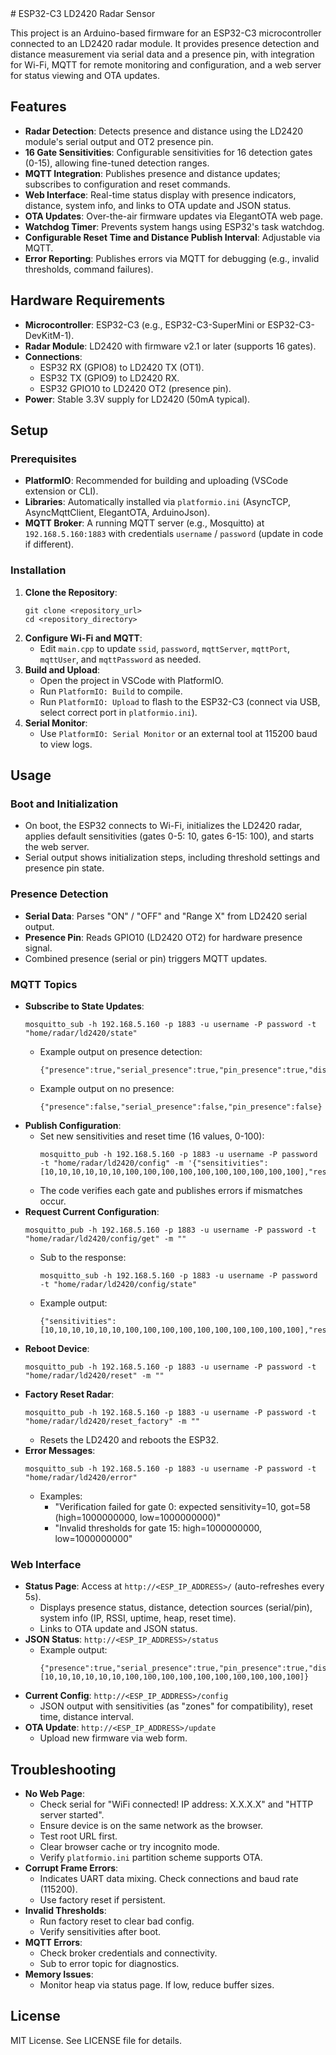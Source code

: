 <document filename="README.md">
# ESP32-C3 LD2420 Radar Sensor
<p>This project is an Arduino-based firmware for an ESP32-C3 microcontroller connected to an LD2420 radar module. It provides presence detection and distance measurement via serial data and a presence pin, with integration for Wi-Fi, MQTT for remote monitoring and configuration, and a web server for status viewing and OTA updates.</p>
<h2>Features</h2>
<ul>
<li><strong>Radar Detection</strong>: Detects presence and distance using the LD2420 module's serial output and OT2 presence pin.</li>
<li><strong>16 Gate Sensitivities</strong>: Configurable sensitivities for 16 detection gates (0-15), allowing fine-tuned detection ranges.</li>
<li><strong>MQTT Integration</strong>: Publishes presence and distance updates; subscribes to configuration and reset commands.</li>
<li><strong>Web Interface</strong>: Real-time status display with presence indicators, distance, system info, and links to OTA update and JSON status.</li>
<li><strong>OTA Updates</strong>: Over-the-air firmware updates via ElegantOTA web page.</li>
<li><strong>Watchdog Timer</strong>: Prevents system hangs using ESP32's task watchdog.</li>
<li><strong>Configurable Reset Time and Distance Publish Interval</strong>: Adjustable via MQTT.</li>
<li><strong>Error Reporting</strong>: Publishes errors via MQTT for debugging (e.g., invalid thresholds, command failures).</li>
</ul>
<h2>Hardware Requirements</h2>
<ul>
<li><strong>Microcontroller</strong>: ESP32-C3 (e.g., ESP32-C3-SuperMini or ESP32-C3-DevKitM-1).</li>
<li><strong>Radar Module</strong>: LD2420 with firmware v2.1 or later (supports 16 gates).</li>
<li><strong>Connections</strong>:
<ul>
<li>ESP32 RX (GPIO8) to LD2420 TX (OT1).</li>
<li>ESP32 TX (GPIO9) to LD2420 RX.</li>
<li>ESP32 GPIO10 to LD2420 OT2 (presence pin).</li>
</ul>
</li>
<li><strong>Power</strong>: Stable 3.3V supply for LD2420 (50mA typical).</li>
</ul>
<h2>Setup</h2>
<h3>Prerequisites</h3>
<ul>
<li><strong>PlatformIO</strong>: Recommended for building and uploading (VSCode extension or CLI).</li>
<li><strong>Libraries</strong>: Automatically installed via <code>platformio.ini</code> (AsyncTCP, AsyncMqttClient, ElegantOTA, ArduinoJson).</li>
<li><strong>MQTT Broker</strong>: A running MQTT server (e.g., Mosquitto) at <code>192.168.5.160:1883</code> with credentials <code>username</code> / <code>password</code> (update in code if different).</li>
</ul>
<h3>Installation</h3>
<ol>
<li><strong>Clone the Repository</strong>:
<pre><code>git clone &#x3C;repository_url>
cd &#x3C;repository_directory>
</code></pre>
</li>
<li><strong>Configure Wi-Fi and MQTT</strong>:
<ul>
<li>Edit <code>main.cpp</code> to update <code>ssid</code>, <code>password</code>, <code>mqttServer</code>, <code>mqttPort</code>, <code>mqttUser</code>, and <code>mqttPassword</code> as needed.</li>
</ul>
</li>
<li><strong>Build and Upload</strong>:
<ul>
<li>Open the project in VSCode with PlatformIO.</li>
<li>Run <code>PlatformIO: Build</code> to compile.</li>
<li>Run <code>PlatformIO: Upload</code> to flash to the ESP32-C3 (connect via USB, select correct port in <code>platformio.ini</code>).</li>
</ul>
</li>
<li><strong>Serial Monitor</strong>:
<ul>
<li>Use <code>PlatformIO: Serial Monitor</code> or an external tool at 115200 baud to view logs.</li>
</ul>
</li>
</ol>
<h2>Usage</h2>
<h3>Boot and Initialization</h3>
<ul>
<li>On boot, the ESP32 connects to Wi-Fi, initializes the LD2420 radar, applies default sensitivities (gates 0-5: 10, gates 6-15: 100), and starts the web server.</li>
<li>Serial output shows initialization steps, including threshold settings and presence pin state.</li>
</ul>
<h3>Presence Detection</h3>
<ul>
<li><strong>Serial Data</strong>: Parses "ON" / "OFF" and "Range X" from LD2420 serial output.</li>
<li><strong>Presence Pin</strong>: Reads GPIO10 (LD2420 OT2) for hardware presence signal.</li>
<li>Combined presence (serial or pin) triggers MQTT updates.</li>
</ul>
<h3>MQTT Topics</h3>
<ul>
<li><strong>Subscribe to State Updates</strong>:
<pre><code>mosquitto_sub -h 192.168.5.160 -p 1883 -u username -P password -t "home/radar/ld2420/state"
</code></pre>
<ul>
<li>Example output on presence detection:
<pre><code>{"presence":true,"serial_presence":true,"pin_presence":true,"distance_cm":130}
</code></pre>
</li>
<li>Example output on no presence:
<pre><code>{"presence":false,"serial_presence":false,"pin_presence":false}
</code></pre>
</li>
</ul>
</li>
<li><strong>Publish Configuration</strong>:
<ul>
<li>Set new sensitivities and reset time (16 values, 0-100):
<pre><code>mosquitto_pub -h 192.168.5.160 -p 1883 -u username -P password -t "home/radar/ld2420/config" -m '{"sensitivities":[10,10,10,10,10,10,100,100,100,100,100,100,100,100,100,100],"reset_time":5}'
</code></pre>
</li>
<li>The code verifies each gate and publishes errors if mismatches occur.</li>
</ul>
</li>
<li><strong>Request Current Configuration</strong>:
<pre><code>mosquitto_pub -h 192.168.5.160 -p 1883 -u username -P password -t "home/radar/ld2420/config/get" -m ""
</code></pre>
<ul>
<li>Sub to the response:
<pre><code>mosquitto_sub -h 192.168.5.160 -p 1883 -u username -P password -t "home/radar/ld2420/config/state"
</code></pre>
</li>
<li>Example output:
<pre><code>{"sensitivities":[10,10,10,10,10,10,100,100,100,100,100,100,100,100,100,100],"reset_time":5}
</code></pre>
</li>
</ul>
</li>
<li><strong>Reboot Device</strong>:
<pre><code>mosquitto_pub -h 192.168.5.160 -p 1883 -u username -P password -t "home/radar/ld2420/reset" -m ""
</code></pre>
</li>
<li><strong>Factory Reset Radar</strong>:
<pre><code>mosquitto_pub -h 192.168.5.160 -p 1883 -u username -P password -t "home/radar/ld2420/reset_factory" -m ""
</code></pre>
<ul>
<li>Resets the LD2420 and reboots the ESP32.</li>
</ul>
</li>
<li><strong>Error Messages</strong>:
<pre><code>mosquitto_sub -h 192.168.5.160 -p 1883 -u username -P password -t "home/radar/ld2420/error"
</code></pre>
<ul>
<li>Examples:
<ul>
<li>"Verification failed for gate 0: expected sensitivity=10, got=58 (high=1000000000, low=1000000000)"</li>
<li>"Invalid thresholds for gate 15: high=1000000000, low=1000000000"</li>
</ul>
</li>
</ul>
</li>
</ul>
<h3>Web Interface</h3>
<ul>
<li><strong>Status Page</strong>: Access at <code>http://&#x3C;ESP_IP_ADDRESS>/</code> (auto-refreshes every 5s).
<ul>
<li>Displays presence status, distance, detection sources (serial/pin), system info (IP, RSSI, uptime, heap, reset time).</li>
<li>Links to OTA update and JSON status.</li>
</ul>
</li>
<li><strong>JSON Status</strong>: <code>http://&#x3C;ESP_IP_ADDRESS>/status</code>
<ul>
<li>Example output:
<pre><code>{"presence":true,"serial_presence":true,"pin_presence":true,"distance_cm":130,"device":"home/radar/ld2420","firmware":"2.1","wifi_rssi":-60,"uptime":3600,"free_heap":120000,"reset_time":5,"distance_interval":10,"sensitivities":[10,10,10,10,10,10,100,100,100,100,100,100,100,100,100,100]}
</code></pre>
</li>
</ul>
</li>
<li><strong>Current Config</strong>: <code>http://&#x3C;ESP_IP_ADDRESS>/config</code>
<ul>
<li>JSON output with sensitivities (as "zones" for compatibility), reset time, distance interval.</li>
</ul>
</li>
<li><strong>OTA Update</strong>: <code>http://&#x3C;ESP_IP_ADDRESS>/update</code>
<ul>
<li>Upload new firmware via web form.</li>
</ul>
</li>
</ul>
<h2>Troubleshooting</h2>
<ul>
<li><strong>No Web Page</strong>:
<ul>
<li>Check serial for "WiFi connected! IP address: X.X.X.X" and "HTTP server started".</li>
<li>Ensure device is on the same network as the browser.</li>
<li>Test root URL first.</li>
<li>Clear browser cache or try incognito mode.</li>
<li>Verify <code>platformio.ini</code> partition scheme supports OTA.</li>
</ul>
</li>
<li><strong>Corrupt Frame Errors</strong>:
<ul>
<li>Indicates UART data mixing. Check connections and baud rate (115200).</li>
<li>Use factory reset if persistent.</li>
</ul>
</li>
<li><strong>Invalid Thresholds</strong>:
<ul>
<li>Run factory reset to clear bad config.</li>
<li>Verify sensitivities after boot.</li>
</ul>
</li>
<li><strong>MQTT Errors</strong>:
<ul>
<li>Check broker credentials and connectivity.</li>
<li>Sub to error topic for diagnostics.</li>
</ul>
</li>
<li><strong>Memory Issues</strong>:
<ul>
<li>Monitor heap via status page. If low, reduce buffer sizes.</li>
</ul>
</li>
</ul>
<h2>License</h2>
<p>MIT License. See LICENSE file for details.
</p></document>
